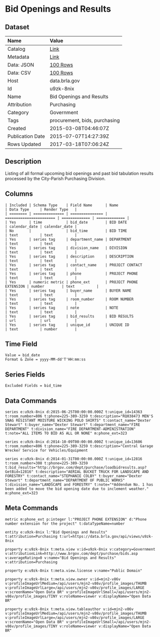 # Bid Openings and Results

## Dataset

| Name | Value |
| :--- | :---- |
| Catalog | [Link](https://catalog.data.gov/dataset/bid-openings-and-results) |
| Metadata | [Link](https://data.brla.gov/api/views/u9zk-8nix) |
| Data: JSON | [100 Rows](https://data.brla.gov/api/views/u9zk-8nix/rows.json?max_rows=100) |
| Data: CSV | [100 Rows](https://data.brla.gov/api/views/u9zk-8nix/rows.csv?max_rows=100) |
| Host | data.brla.gov |
| Id | u9zk-8nix |
| Name | Bid Openings and Results |
| Attribution | Purchasing |
| Category | Government |
| Tags | procurement, bids, purchasing |
| Created | 2015-03-08T04:46:07Z |
| Publication Date | 2015-07-07T14:27:39Z |
| Rows Updated | 2017-03-18T07:06:24Z |

## Description

Listing of all formal upcoming bid openings and past bid tabulation results processed by the City-Parish Purchasing Division.

## Columns

```ls
| Included | Schema Type    | Field Name      | Name                    | Data Type     | Render Type   |
| ======== | ============== | =============== | ======================= | ============= | ============= |
| Yes      | time           | bid_date        | BID DATE                | calendar_date | calendar_date |
| No       |                | bid_time        | BID TIME                | text          | text          |
| Yes      | series tag     | department_name | DEPARTMENT              | text          | text          |
| Yes      | series tag     | division_name   | DIVISION                | text          | text          |
| Yes      | series tag     | description     | DESCRIPTION             | text          | text          |
| Yes      | series tag     | contact_name    | PROJECT CONTACT         | text          | text          |
| Yes      | series tag     | phone           | PROJECT PHONE           | text          | text          |
| Yes      | numeric metric | phone_ext       | PROJECT PHONE EXTENSION | number        | text          |
| Yes      | series tag     | buyer_name      | BUYER NAME              | text          | text          |
| Yes      | series tag     | room_number     | ROOM NUMBER             | text          | text          |
| Yes      | series tag     | note            | NOTE                    | text          | text          |
| Yes      | series tag     | bid_results     | BID RESULTS             | url           | url           |
| Yes      | series tag     | unique_id       | UNIQUE ID               | text          | number        |
```

## Time Field

```ls
Value = bid_date
Format & Zone = yyyy-MM-dd'T'HH:mm:ss
```

## Series Fields

```ls
Excluded Fields = bid_time
```

## Data Commands

```ls
series e:u9zk-8nix d:2015-06-25T00:00:00.000Z t:unique_id=14363 t:room_number=806 t:phone=225-389-3259 t:description="RQ038473 MEN'S SNAG RESISTANT MOISTURE WICKING POLO SHIRTS" t:contact_name="Dexter Stewart" t:buyer_name="Dexter Stewart" t:department_name="FIRE DEPARTMENT" t:division_name="FIRE DEPARTMENT-ADMINISTRATION" t:note="ALL ITEMS TO BID AS ALL OR NONE" m:phone_ext=323

series e:u9zk-8nix d:2014-10-09T00:00:00.000Z t:unique_id=13606 t:room_number=806 t:phone=225-389-3259 t:description="Central Garage Wrecker Service for Vehicles/Equipment

series e:u9zk-8nix d:2014-01-31T00:00:00.000Z t:unique_id=12816 t:room_number=308 t:phone=225-389-3259 t:bid_results="http://brgov.com/dept/purchase/loadbidresults.asp?GetBid=12816" t:description="AERIAL BUCKET TRUCK FOR LANDSCAPE AND FORESTRY" t:contact_name="STEPHANIE COLBY" t:buyer_name="Dexter Stewart" t:department_name="DEPARTMENT OF PUBLIC WORKS" t:division_name="LANDSCAPE and FORESTRY" t:note="*Addendum No. 1 has been added to move the bid opening date due to inclement weather." m:phone_ext=323
```

## Meta Commands

```ls
metric m:phone_ext p:integer l:"PROJECT PHONE EXTENSION" d:"Phone number extension for the project" t:dataTypeName=number

entity e:u9zk-8nix l:"Bid Openings and Results" t:attribution=Purchasing t:url=https://data.brla.gov/api/views/u9zk-8nix

property e:u9zk-8nix t:meta.view v:id=u9zk-8nix v:category=Government v:attributionLink=http://www.brgov.com/dept/purchase/bids.asp v:averageRating=0 v:name="Bid Openings and Results" v:attribution=Purchasing

property e:u9zk-8nix t:meta.view.license v:name="Public Domain"

property e:u9zk-8nix t:meta.view.owner v:id=mjn2-v86v v:profileImageUrlMedium=/api/users/mjn2-v86v/profile_images/THUMB v:profileImageUrlLarge=/api/users/mjn2-v86v/profile_images/LARGE v:screenName="Open Data BR" v:profileImageUrlSmall=/api/users/mjn2-v86v/profile_images/TINY v:roleName=viewer v:displayName="Open Data BR"

property e:u9zk-8nix t:meta.view.tableauthor v:id=mjn2-v86v v:profileImageUrlMedium=/api/users/mjn2-v86v/profile_images/THUMB v:profileImageUrlLarge=/api/users/mjn2-v86v/profile_images/LARGE v:screenName="Open Data BR" v:profileImageUrlSmall=/api/users/mjn2-v86v/profile_images/TINY v:roleName=viewer v:displayName="Open Data BR"
```